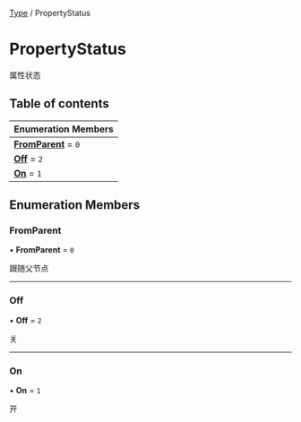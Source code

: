 [Type](../groups/Core.Type.md) / PropertyStatus

# PropertyStatus <Badge type="tip" text="Enumeration" /> <Score text="PropertyStatus" />

属性状态

## Table of contents

| Enumeration Members |
| :-----|
| **[FromParent](mw.PropertyStatus.md#fromparent)** = ``0`` <br> |
| **[Off](mw.PropertyStatus.md#off)** = ``2`` <br> |
| **[On](mw.PropertyStatus.md#on)** = ``1`` <br> |

## Enumeration Members

### FromParent <Score text="FromParent" /> 

• **FromParent** = ``0``

跟随父节点

___

### Off <Score text="Off" /> 

• **Off** = ``2``

关

___

### On <Score text="On" /> 

• **On** = ``1``

开
